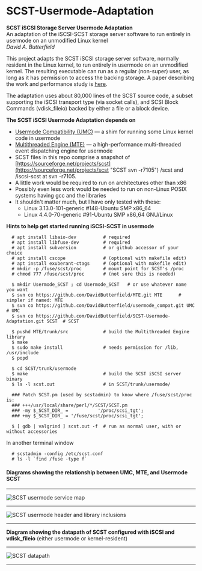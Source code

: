 # SCST-Usermode-Adaptation
**SCST iSCSI Storage Server Usermode Adaptation**  
An adaptation of the iSCSI-SCST storage server software to run entirely in usermode on an unmodified Linux kernel  
*David A. Butterfield*

This project adapts the SCST iSCSI storage server software, normally resident
in the Linux kernel, to run entirely in usermode on an unmodified kernel.  The
resulting executable can run as a regular (non-super) user, as long as it has
permission to access the backing storage.  A paper describing the work and
performance study is
[here](https://davidbutterfield.github.io/SCST-Usermode-Adaptation/docs/SCST_Usermode.html
       "A paper describing the work in detail").

The adaptation uses about 80,000 lines of the SCST source code, a subset
supporting the iSCSI transport type (via socket calls), and SCSI Block Commands
(vdisk_fileio) backed by either a file or a block device.

**The SCST iSCSI Usermode Adaptation depends on**  
 + [Usermode Compatibility (UMC)](https://github.com/DavidButterfield/usermode_compat
				"Usermode Compatibility for Linux Kernel Code (UMC)")
    &mdash; a shim for running some Linux kernel code in usermode
 + [Multithreaded Engine (MTE)](https://github.com/DavidButterfield/MTE "Multithreaded Engine (libmte)")
    &mdash; a high-performance multi-threaded event dispatching engine for usermode
 + SCST files in this repo comprise a snapshot of
   [https://sourceforge.net/projects/scst](https://sourceforge.net/projects/scst "SCST svn -r7105")
   /scst and /iscsi-scst at svn -r7105.
 + A little work would be required to run on architectures other than x86
 + Possibly even less work would be needed to run on non-Linux POSIX systems having gcc and the libraries
 + It shouldn't matter much, but I have only tested with these:
	- Linux 3.13.0-101-generic #148-Ubuntu SMP x86_64
	- Linux 4.4.0-70-generic    #91-Ubuntu SMP x86_64 GNU/Linux

**Hints to help get started running iSCSI-SCST in usermode**

      # apt install libaio-dev          # required
      # apt install libfuse-dev         # required
      # apt install subversion          # or github accessor of your choice
      # apt install cscope              # (optional with makefile edit)
      # apt install exuberant-ctags     # (optional with makefile edit)
      # mkdir -p /fuse/scst/proc        # mount point for SCST's /proc
      # chmod 777 /fuse/scst/proc       # (not sure this is needed)

      $ mkdir Usermode_SCST ; cd Usermode_SCST   # or use whatever name you want
      $ svn co https://github.com/DavidButterfield/MTE.git MTE      # simpler if named: MTE
      $ svn co https://github.com/DavidButterfield/usermode_compat.git UMC            # UMC
      $ svn co https://github.com/DavidButterfield/SCST-Usermode-Adaptation.git SCST  # SCST

      $ pushd MTE/trunk/src             # build the Multithreaded Engine library
      $ make
      $ sudo make install               # needs permission for /lib, /usr/include
      $ popd

      $ cd SCST/trunk/usermode
      $ make                            # build the SCST iSCSI server binary
      $ ls -l scst.out                  # in SCST/trunk/usermode/

      ### Patch SCST.pm (used by scstadmin) to know where /fuse/scst/proc is:
      ### +++/usr/local/share/perl/*/SCST/SCST.pm
      ### -my $_SCST_DIR_ =           '/proc/scsi_tgt';
      ### +my $_SCST_DIR_ = '/fuse/scst/proc/scsi_tgt';

      $ [ gdb | valgrind ] scst.out -f  # run as normal user, with or without accessories
In another terminal window

      # scstadmin -config /etc/scst.conf
      # ls -l `find /fuse -type f`
#### Diagrams showing the relationship between UMC, MTE, and Usermode SCST
* * *
![SCST usermode service map](https://davidbutterfield.github.io/SCST-Usermode-Adaptation/docs/SCST_usermode_service_map.png
 "SCST Usermode Service Map")
* * *
![SCST usermode header and library inclusions](https://davidbutterfield.github.io/SCST-Usermode-Adaptation/docs/SCST_usermode_includes.png
"SCST Usermode Header and Library Inclusions")
* * *
**Diagram showing the datapath of SCST configured with iSCSI and vdisk_fileio**
(either usermode or kernel-resident)
* * *
![SCST datapath](https://davidbutterfield.github.io/SCST-Usermode-Adaptation/docs/SCST_iSCSI_datapath.png
 "SCST Usermode Service Map")
* * *

